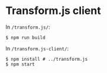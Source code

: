 # Transform.js client

In `/transform.js/`:
```
$ npm run build
```

In `/transform.js-client/`:
```
$ npm install # ../transform.js
$ npm start
```
